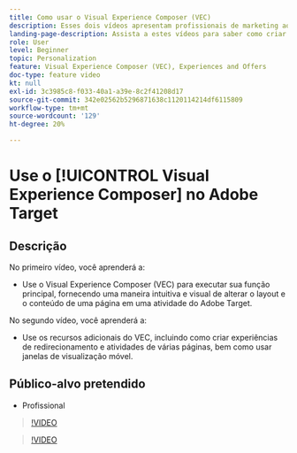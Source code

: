 ```yaml
---
title: Como usar o Visual Experience Composer (VEC)
description: Esses dois vídeos apresentam profissionais de marketing ao Adobe Target Visual Experience Composer (VEC). Assista a estes vídeos para saber como criar atividades usando o VEC.
landing-page-description: Assista a estes vídeos para saber como criar atividades usando o Visual Experience Composer (VEC).
role: User
level: Beginner
topic: Personalization
feature: Visual Experience Composer (VEC), Experiences and Offers
doc-type: feature video
kt: null
exl-id: 3c3985c8-f033-40a1-a39e-8c2f41208d17
source-git-commit: 342e02562b5296871638c1120114214df6115809
workflow-type: tm+mt
source-wordcount: '129'
ht-degree: 20%

---
```


# Use o [!UICONTROL Visual Experience Composer] no Adobe Target

## Descrição

No primeiro vídeo, você aprenderá a:

* Use o Visual Experience Composer (VEC) para executar sua função principal, fornecendo uma maneira intuitiva e visual de alterar o layout e o conteúdo de uma página em uma atividade do Adobe Target.

No segundo vídeo, você aprenderá a:

* Use os recursos adicionais do VEC, incluindo como criar experiências de redirecionamento e atividades de várias páginas, bem como usar janelas de visualização móvel.

## Público-alvo pretendido

* Profissional

>[!VIDEO](https://video.tv.adobe.com/v/17399/?quality=12)

>[!VIDEO](https://video.tv.adobe.com/v/17401/?quality=12)
